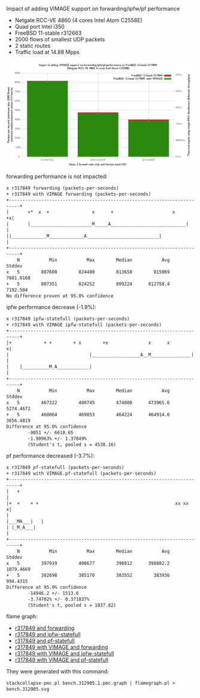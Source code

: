 Impact of adding VIMAGE support on forwarding/ipfw/pf performance
  - Netgate RCC-VE 4860 (4 cores Intel Atom C2558E)
  - Quad port Intel i350
  - FreeBSD 11-stable r312663
  - 2000 flows of smallest UDP packets
  - 2 static routes
  - Traffic load at 14.88 Mpps

![Impact of adding VIMAGE support on forwarding/ipfw/pf performance](graph.png)


forwarding performance is not impacted:
```
x r317849 forwarding (packets-per-seconds)
+ r317849 with VIMAGE forwarding (packets-per-seconds)
+--------------------------------------------------------------------------+
|       +*  x  +                x      +                      x          +x|
|       |_______________________M_____A____________________________|       |
||_____________M_____________A___________________________|                 |
+--------------------------------------------------------------------------+
    N           Min           Max        Median           Avg        Stddev
x   5        807600        824480        813658        815069     7601.0168
+   5        807351        824252        809224      812758.4      7192.504
No difference proven at 95.0% confidence
```

ipfw performance decrease (-1.9%):

```
x r317849 ipfw-statefull (packets-per-seconds)
+ r317849 with VIMAGE ipfw-statefull (packets-per-seconds)
+--------------------------------------------------------------------------+
|+            + +        + x        +x               x      x             x|
|                              |__________________A__M_______________|     |
|    |__________M_A____________|                                           |
+--------------------------------------------------------------------------+
    N           Min           Max        Median           Avg        Stddev
x   5        467322        480745        474800      473965.6     5274.4672
+   5        460064        469853        464224      464914.6     3656.4819
Difference at 95.0% confidence
        -9051 +/- 6618.65
        -1.90963% +/- 1.37849%
        (Student's t, pooled s = 4538.16)
```

pf performance decreased (-3.7%):

```
x r317849 pf-statefull (packets-per-seconds)
+ r317849 with VIMAGE.pf-statefull (packets-per-seconds)
+--------------------------------------------------------------------------+
|   +                                                                      |
|+  +    + +                                                   xx xx      x|
|                                                             |___MA___|   |
| |_M_A___|                                                                |
+--------------------------------------------------------------------------+
    N           Min           Max        Median           Avg        Stddev
x   5        397919        400677        398812      398882.2     1079.4669
+   5        382698        385170        383552        383936      994.4315
Difference at 95.0% confidence
        -14946.2 +/- 1513.6
        -3.74702% +/- 0.371837%
        (Student's t, pooled s = 1037.82)
```

flame graph:
   - [r317849 and forwarding](bench.317849.forwarding.svg)
   - [r317849 and ipfw-statefull](bench.317849.ipfw-statefull.svg)
   - [r317849 and pf-statefull](bench.317849.pf-statefull.svg)
   - [r317849 with VIMAGE and forwarding](bench.317849VIMAGE.forwarding.svg)
   - [r317849 with VIMAGE and ipfw-statefull](bench.317849VIMAGE.ipfw-statefull.svg)
   - [r317849 with VIMAGE and pf-statefull](bench.317849VIMAGE.pf-statefull.svg)

They were generated with this command:
```
stackcollapse-pmc.pl bench.312905.1.pmc.graph | flamegraph.pl > bench.312905.svg

```
